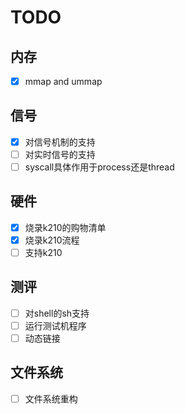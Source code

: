 # TODO

## 内存

- [x] mmap and ummap

## 信号

- [x] 对信号机制的支持
- [ ] 对实时信号的支持
- [ ] syscall具体作用于process还是thread

## 硬件

- [x] 烧录k210的购物清单
- [x] 烧录k210流程
- [ ] 支持k210

## 测评

- [ ] 对shell的sh支持
- [ ] 运行测试机程序
- [ ] 动态链接

## 文件系统

- [ ] 文件系统重构